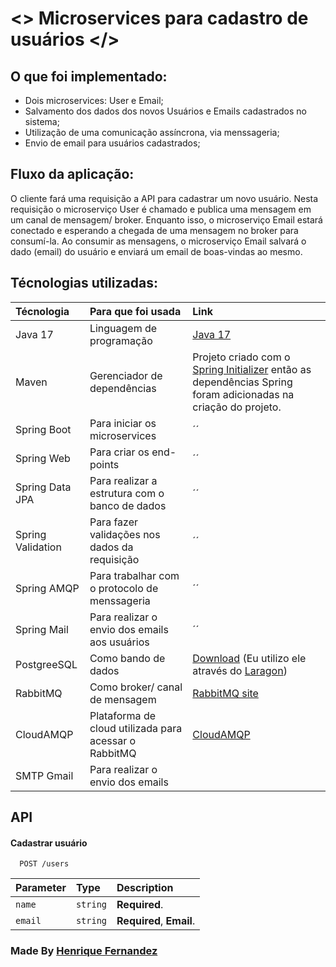 # <> Microservices para cadastro de usuários </>

## O que foi implementado:
- Dois microservices: User e Email;
- Salvamento dos dados dos novos Usuários e Emails cadastrados no sistema;
- Utilização de uma comunicação assíncrona, via menssageria;
- Envio de email para usuários cadastrados;

## Fluxo da aplicação:
O cliente fará uma requisição a API para cadastrar um novo usuário. Nesta requisição o microserviço User é chamado e publica uma mensagem em um canal de mensagem/ broker. Enquanto isso, o microserviço Email estará conectado e esperando a chegada de uma mensagem no broker para consumí-la. Ao consumir as mensagens, o microserviço Email salvará o dado (email) do usuário e enviará um email de boas-vindas ao mesmo.

## Técnologias utilizadas:
| Técnologia | Para que foi usada     | Link                |
| :-------- | :------- | :------------------------- |
| Java 17 | Linguagem de programação | [Java 17](https://www.oracle.com/br/java/technologies/downloads/#java17) |
| Maven | Gerenciador de dependências | Projeto criado com o [Spring Initializer](https://start.spring.io/) então as dependências Spring foram adicionadas na criação do projeto. |
| Spring Boot | Para iniciar os microservices | ´´ |
| Spring Web | Para criar os end-points | ´´ |
| Spring Data JPA | Para realizar a estrutura com o banco de dados | ´´ |
| Spring Validation | Para fazer validações nos dados da requisição | ´´ |
| Spring AMQP | Para trabalhar com o protocolo de menssageria | ´´ |
| Spring Mail | Para realizar o envio dos emails aos usuários | ´´ |
| PostgreeSQL | Como bando de dados | [Download](https://www.postgresql.org/download/) (Eu utilizo ele através do [Laragon](https://laragon.org/download/index.html)) |
| RabbitMQ | Como broker/ canal de mensagem | [RabbitMQ site](https://rabbitmq.com/) |
| CloudAMQP | Plataforma de cloud utilizada para acessar o RabbitMQ | [CloudAMQP](https://www.cloudamqp.com/?_gl=1*18delaz*_gcl_au*MTQxNDA2ODkzMy4xNzA1MDEwNjg1) |
| SMTP Gmail | Para realizar o envio dos emails |  |


## API

#### Cadastrar usuário

```http
  POST /users
```

| Parameter | Type     | Description                |
| :-------- | :------- | :------------------------- |
| `name` | `string` | **Required**. |
| `email` | `string` | **Required**, **Email**. |



### **Made By** [Henrique Fernandez](https://github.com/RickFernandez)

